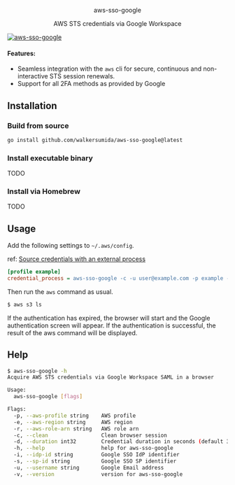 <p align="center">
  <p align="center">aws-sso-google</p>
  <p align="center">AWS STS credentials via Google Workspace</p>
</p>

[![aws-sso-google](https://github.com/walkersumida/aws-sso-google/actions/workflows/ci.yml/badge.svg)](https://github.com/walkersumida/aws-sso-google/actions)

#### Features:

- Seamless integration with the `aws` cli for secure, continuous and non-interactive STS session renewals.
- Support for all 2FA methods as provided by Google

## Installation

### Build from source

```bash
go install github.com/walkersumida/aws-sso-google@latest
```

### Install executable binary

TODO

### Install via Homebrew

TODO

## Usage

Add the following settings to `~/.aws/config`.

ref: [Source credentials with an external process](https://docs.aws.amazon.com/cli/latest/userguide/cli-configure-sourcing-external.html)

```ini
[profile example]
credential_process = aws-sso-google -c -u user@example.com -p example -i XXXXXXXXX -s 888888888888 --aws-region ap-northeast-1 --aws-role-arn arn:aws:iam::999999999999:role/RoleName
```

Then run the `aws` command as usual.
```bash
$ aws s3 ls
```

If the authentication has expired, the browser will start and the Google authentication screen will appear. If the authentication is successful, the result of the aws command will be displayed.

## Help

```bash
$ aws-sso-google -h
Acquire AWS STS credentials via Google Workspace SAML in a browser

Usage:
  aws-sso-google [flags]

Flags:
  -p, --aws-profile string    AWS profile
  -e, --aws-region string     AWS region
  -r, --aws-role-arn string   AWS role arn
  -c, --clean                 Clean browser session
  -d, --duration int32        Credential duration in seconds (default 3600)
  -h, --help                  help for aws-sso-google
  -i, --idp-id string         Google SSO IdP identifier
  -s, --sp-id string          Google SSO SP identifier
  -u, --username string       Google Email address
  -v, --version               version for aws-sso-google
```
